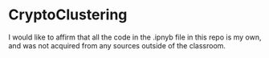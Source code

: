 # CryptoClustering
I would like to affirm that all the code in the .ipnyb file in this repo is my own, and was not acquired from any sources outside of the classroom.
